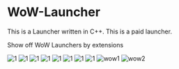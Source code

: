 # WoW-Launcher

This is a Launcher written in C++.
This is a paid launcher.

Show off WoW Launchers by extensions

![1](https://github.com/Open-Games-Community/WoW-Launcher-Updater/assets/89811188/c7ecf5e5-9b97-4c8d-9c05-757923795507)
![1](https://github.com/Open-Games-Community/WoW-Launcher-Updater/assets/89811188/b730307e-84b5-46c4-b02e-4c937ea11b75)
![1](https://github.com/Open-Games-Community/WoW-Launcher-Updater/assets/89811188/8210c117-8e38-4327-af96-f96c3ebfaf33)
![1](https://github.com/Open-Games-Community/WoW-Launcher-Updater/assets/89811188/e749f8b6-fee0-42e7-a863-87661ba14188)
![1](https://github.com/Open-Games-Community/WoW-Launcher-Updater/assets/89811188/5151dc55-d166-46cb-9847-9819aa2c59a2)
![1](https://github.com/Open-Games-Community/WoW-Launcher-Updater/assets/89811188/2e9b27d5-e229-4157-955d-c4aff2baec97)
![1](https://github.com/Open-Games-Community/WoW-Launcher-Updater/assets/89811188/63ac697e-6c9a-4367-9c04-024b3108da80)
![1](https://github.com/Open-Games-Community/WoW-Launcher-Updater/assets/89811188/6978c579-5303-4c17-9170-ac919f771e3d)
![wow1](https://github.com/Open-Games-Community/WoW-Launcher-Updater/assets/89811188/2a1e8bee-36f7-42aa-8c10-adf8801c2c49)
![wow2](https://github.com/Open-Games-Community/WoW-Launcher-Updater/assets/89811188/76c6fd88-005a-4d2d-8f42-e51596433659)
